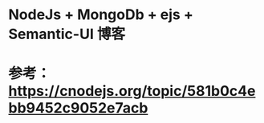 
# NodeJs + MongoDb + ejs + Semantic-UI 博客

# 参考：https://cnodejs.org/topic/581b0c4ebb9452c9052e7acb
